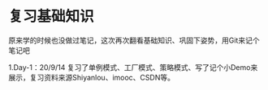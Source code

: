 # 复习基础知识

  原来学的时候也没做过笔记，这次再次翻看基础知识、巩固下姿势，用Git来记个笔记吧
  
  1.Day-1：20/9/14 复习了单例模式、工厂模式、策略模式、写了记个小Demo来展示，复习资料来源Shiyanlou、imooc、CSDN等。
  
